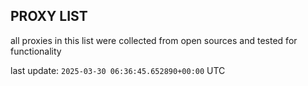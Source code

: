 ## PROXY LIST

all proxies in this list were collected from open sources and tested for functionality

last update: `2025-03-30 06:36:45.652890+00:00` UTC